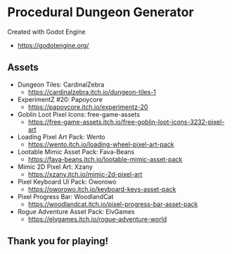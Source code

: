 # Procedural Dungeon Generator
Created with Godot Engine
* https://godotengine.org/

## Assets
- Dungeon Tiles: CardinalZebra
	* https://cardinalzebra.itch.io/dungeon-tiles-1
- ExperimentZ #20: Papoycore
	* https://papoycore.itch.io/experimentz-20
- Goblin Loot Pixel Icons: free-game-assets
	* https://free-game-assets.itch.io/free-goblin-loot-icons-3232-pixel-art
- Loading Pixel Art Pack: Wento
	* https://wento.itch.io/loading-wheel-pixel-art-pack
- Lootable Mimic Asset Pack: Fava-Beans
	* https://fava-beans.itch.io/lootable-mimic-asset-pack
- Mimic 2D Pixel Art: Xzany
	* https://xzany.itch.io/mimic-2d-pixel-art
- Pixel Keyboard UI Pack: Oworowo
	* https://oworowo.itch.io/keyboard-keys-asset-pack
- Pixel Progress Bar: WoodlandCat
	* https://woodlandcat.itch.io/pixel-progress-bar-asset-pack
- Rogue Adventure Asset Pack: ElvGames
	* https://elvgames.itch.io/rogue-adventure-world

## Thank you for playing!
